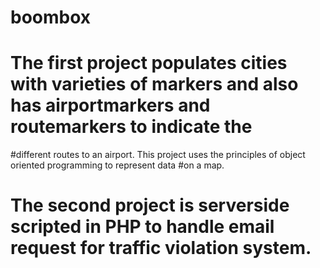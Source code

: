 # boombox
# The first project populates cities with varieties of markers and also has airportmarkers and routemarkers to indicate the
#different routes to an airport. This project uses the principles of object oriented programming to represent data 
#on a map.
# The second project is serverside scripted in PHP to handle email request for traffic violation system. 
